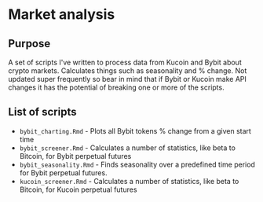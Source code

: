 # Market analysis

## Purpose
A set of scripts I've written to process data from Kucoin and Bybit about crypto markets. Calculates things such as seasonality and % change. Not updated super frequently so bear in mind that if Bybit or Kucoin make API changes it has the potential of breaking one or more of the scripts.

## List of scripts
- `bybit_charting.Rmd` - Plots all Bybit tokens % change from a given start time
- `bybit_screener.Rmd` - Calculates a number of statistics, like beta to Bitcoin, for Bybit perpetual futures
- `bybit_seasonality.Rmd` - Finds seasonality over a predefined time period for Bybit perpetual futures.
- `kucoin_screener.Rmd` - Calculates a number of statistics, like beta to Bitcoin, for Kucoin perpetual futures
